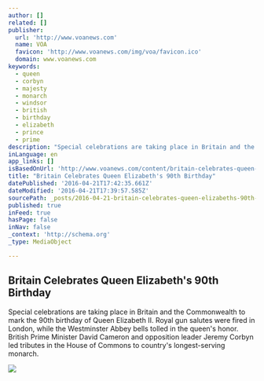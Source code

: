 ```yaml
---
author: []
related: []
publisher:
  url: 'http://www.voanews.com'
  name: VOA
  favicon: 'http://www.voanews.com/img/voa/favicon.ico'
  domain: www.voanews.com
keywords:
  - queen
  - corbyn
  - majesty
  - monarch
  - windsor
  - british
  - birthday
  - elizabeth
  - prince
  - prime
description: "Special celebrations are taking place in Britain and the Commonwealth to mark the 90th birthday of Queen Elizabeth II. Royal gun salutes were fired in London, while the Westminster Abbey bells tolled in the queen's honor. British Prime Minister David Cameron and opposition leader Jeremy Corbyn led tributes in the House of Commons to country's longest-serving monarch."
inLanguage: en
app_links: []
isBasedOnUrl: 'http://www.voanews.com/content/britain-celebrates-queen-elizabeths-90-birthday/3296663.html'
title: "Britain Celebrates Queen Elizabeth's 90th Birthday"
datePublished: '2016-04-21T17:42:35.661Z'
dateModified: '2016-04-21T17:39:57.585Z'
sourcePath: _posts/2016-04-21-britain-celebrates-queen-elizabeths-90th-birthday.md
published: true
inFeed: true
hasPage: false
inNav: false
_context: 'http://schema.org'
_type: MediaObject

---
```

<article style=""><h1>Britain Celebrates Queen Elizabeth's 90th Birthday</h1><p>Special celebrations are taking place in Britain and the Commonwealth to mark the 90th birthday of Queen Elizabeth II. Royal gun salutes were fired in London, while the Westminster Abbey bells tolled in the queen's honor. British Prime Minister David Cameron and opposition leader Jeremy Corbyn led tributes in the House of Commons to country's longest-serving monarch.</p><img src="http://gdb.voanews.com/369BF291-5C47-40D7-B7E8-BA0B9C1A00A0_cx0_cy5_cw0_mw1024_mh1024_s.jpg" /></article>